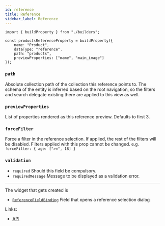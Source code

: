 ```yaml
---
id: reference
title: Reference
sidebar_label: Reference
---
```


```tsx
import { buildProperty } from "./builders";

const productsReferenceProperty = buildProperty({
    name: "Product",
    dataType: "reference",
    path: "products",
    previewProperties: ["name", "main_image"]
});
```

### `path`

Absolute collection path of the collection this reference
points to. The schema of the entity is inferred based on the root navigation,
so the filters and search delegate existing there are applied to this view as
well.

### `previewProperties`

List of properties rendered as this reference preview.
Defaults to first 3.

### `forceFilter`

Force a filter in the reference selection. If applied, the rest of the filters
will be disabled. Filters applied with this prop cannot be changed.
e.g. `forceFilter: { age: [">=", 18] }`

### `validation`

* `required` Should this field be compulsory.
* `requiredMessage` Message to be displayed as a validation error.

---

The widget that gets created is

- [`ReferenceFieldBinding`](../../api/functions/ReferenceFieldBinding) Field
  that opens a
  reference selection dialog

Links:

- [API](../../api/interfaces/referenceproperty)

